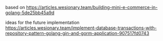 based on https://articles.wesionary.team/building-mini-e-commerce-in-golang-5de25bb45a9d

ideas for the future implementation
https://articles.wesionary.team/implement-database-transactions-with-repository-pattern-golang-gin-and-gorm-application-907517fd0743